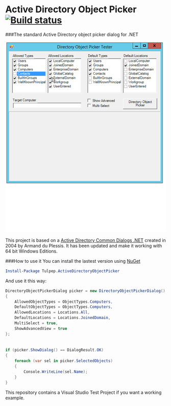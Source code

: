 Active Directory Object Picker [![Build status](https://ci.appveyor.com/api/projects/status/q5ttquqholl8oomi/branch/master?svg=true)](https://ci.appveyor.com/project/tulpep/active-directory-object-picker/branch/master)
========================
###The standard Active Directory object picker dialog for .NET

![Screenshot](Screenshots/ADPickerTester.gif)


This project is based on a [Active Directory Common Dialogs .NET](https://adui.codeplex.com/) created in 2004 by Armand du Plessis. It has been updated and make it working with 64 bit Windows Editions.

###How to use it
You can install the lastest version using [NuGet](https://www.nuget.org/packages/Tulpep.ActiveDirectoryObjectPicker/)
```powershell
Install-Package Tulpep.ActiveDirectoryObjectPicker
```

And use it this way:
```cs
DirectoryObjectPickerDialog picker = new DirectoryObjectPickerDialog()
{
    AllowedObjectTypes = ObjectTypes.Computers,
    DefaultObjectTypes = ObjectTypes.Computers,
    AllowedLocations = Locations.All,
    DefaultLocations = Locations.JoinedDomain,
    MultiSelect = true,
    ShowAdvancedView = true
};


if (picker.ShowDialog() == DialogResult.OK)
{
    foreach (var sel in picker.SelectedObjects)
    {
        Console.WriteLine(sel.Name);
    }
}

```
This repository contains a Visual Studio Test Project if you want a working example.
